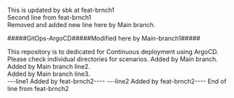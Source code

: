 This is updated by sbk at feat-brnch1  
Second line from feat-brnch1  
Removed and added new line here by Main branch.  

#####GitOps-ArgoCD#####Modified here by Main-branch1#####

This repository is to dedicated for Continuous deployment using ArgoCD. 
Please check individual directories for scenarios. 
Added by Main branch.  
Added by Main branch line2.  
Added by Main branch line3.  
---line1 Added by feat-brnch2----
---line2 Added by feat-brnch2----
End of line from feat-brnch2  
